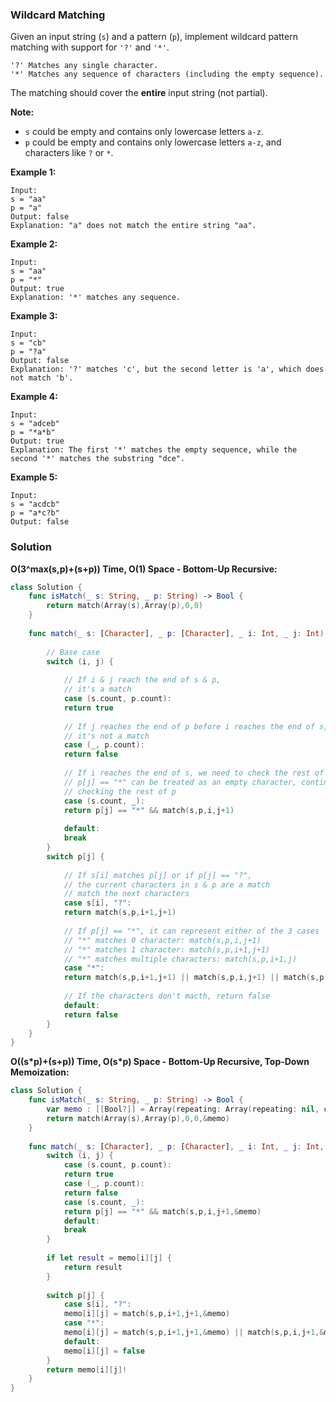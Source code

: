 
### Wildcard Matching

Given an input string (`s`) and a pattern (`p`), implement wildcard pattern matching with support for `'?'` and `'*'`.
```
'?' Matches any single character.
'*' Matches any sequence of characters (including the empty sequence).
```
The matching should cover the __entire__ input string (not partial).

__Note:__
* `s` could be empty and contains only lowercase letters `a-z`.
* `p` could be empty and contains only lowercase letters `a-z`, and characters like `?` or `*`.

__Example 1:__
```
Input:
s = "aa"
p = "a"
Output: false
Explanation: "a" does not match the entire string "aa".
```
__Example 2:__
```
Input:
s = "aa"
p = "*"
Output: true
Explanation: '*' matches any sequence.
```
__Example 3:__
```
Input:
s = "cb"
p = "?a"
Output: false
Explanation: '?' matches 'c', but the second letter is 'a', which does not match 'b'.
```
__Example 4:__
```
Input:
s = "adceb"
p = "*a*b"
Output: true
Explanation: The first '*' matches the empty sequence, while the second '*' matches the substring "dce".
```
__Example 5:__
```
Input:
s = "acdcb"
p = "a*c?b"
Output: false
```

### Solution
__O(3^max(s,p)+(s+p)) Time, O(1) Space - Bottom-Up Recursive:__
```Swift
class Solution {
    func isMatch(_ s: String, _ p: String) -> Bool {
        return match(Array(s),Array(p),0,0)
    }
    
    func match(_ s: [Character], _ p: [Character], _ i: Int, _ j: Int) -> Bool {
        
        // Base case
        switch (i, j) {
            
            // If i & j reach the end of s & p, 
            // it's a match
            case (s.count, p.count):
            return true
            
            // If j reaches the end of p before i reaches the end of s,
            // it's not a match
            case (_, p.count):
            return false
            
            // If i reaches the end of s, we need to check the rest of p:
            // p[j] == "*" can be treated as an empty character, continue
            // checking the rest of p
            case (s.count, _):
            return p[j] == "*" && match(s,p,i,j+1)
            
            default:
            break
        }
        switch p[j] {
            
            // If s[i] matches p[j] or if p[j] == "?",
            // the current characters in s & p are a match
            // match the next characters
            case s[i], "?":
            return match(s,p,i+1,j+1)
            
            // If p[j] == "*", it can represent either of the 3 cases
            // "*" matches 0 character: match(s,p,i,j+1)
            // "*" matches 1 character: match(s,p,i+1,j+1)
            // "*" matches multiple characters: match(s,p,i+1,j)
            case "*":
            return match(s,p,i+1,j+1) || match(s,p,i,j+1) || match(s,p,i+1,j)
            
            // If the characters don't macth, return false
            default:
            return false
        }
    }
}
```
__O((s\*p)+(s+p)) Time, O(s\*p) Space - Bottom-Up Recursive, Top-Down Memoization:__
```Swift
class Solution {
    func isMatch(_ s: String, _ p: String) -> Bool {
        var memo : [[Bool?]] = Array(repeating: Array(repeating: nil, count: p.count), count: s.count)
        return match(Array(s),Array(p),0,0,&memo)
    }
    
    func match(_ s: [Character], _ p: [Character], _ i: Int, _ j: Int, _ memo: inout [[Bool?]]) -> Bool {
        switch (i, j) {
            case (s.count, p.count):
            return true
            case (_, p.count):
            return false
            case (s.count, _):
            return p[j] == "*" && match(s,p,i,j+1,&memo)
            default:
            break
        }
        
        if let result = memo[i][j] {
            return result
        }
        
        switch p[j] {
            case s[i], "?":
            memo[i][j] = match(s,p,i+1,j+1,&memo)
            case "*":
            memo[i][j] = match(s,p,i+1,j+1,&memo) || match(s,p,i,j+1,&memo) || match(s,p,i+1,j,&memo)
            default:
            memo[i][j] = false
        }
        return memo[i][j]!
    }
}
```